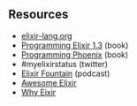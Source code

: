 ##  Resources

* [elixir-lang.org](http://elixir-lang.org)
* [Programming Elixir 1.3](https://pragprog.com/book/elixir13/programming-elixir-1-3) (book)
* [Programming Phoenix](https://pragprog.com/book/phoenix/programming-phoenix) (book)
* &#35;myelixirstatus (twitter)
* [Elixir Fountain](http://elixirfountain.com/) (podcast)
* [Awesome Elixir](https://github.com/h4cc/awesome-elixir)
* [Why Eixir](http://theerlangelist.com/article/why_elixir)
